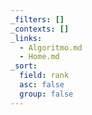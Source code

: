 ```yaml
---
_filters: []
_contexts: []
_links:
  - Algoritmo.md
  - Home.md
_sort:
  field: rank
  asc: false
  group: false
---
```

